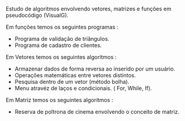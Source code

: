 Estudo de algoritmos envolvendo vetores, matrizes e funções em pseudocódigo (VisualG).

Em funções temos os seguintes programas : 

- Programa de validação de triângulos.
- Programa de cadastro de clientes.

Em Vetores temos os seguintes algoritmos :

- Armazenar dados de forma reversa ao inserido por um usuário.
- Operações matemáticas entre vetores distintos.
- Pesquisa dentro de um vetor (método bolha).
- Menu atravéz de laços e condicionais. ( For, While, If).

Em Matriz temos os seguintes algoritmos :

- Reserva de poltrona de cinema envolvendo o conceito de matriz.
